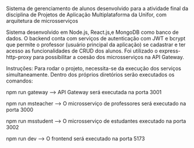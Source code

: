 Sistema de gerenciamento de alunos desenvolvido para a atividade final da disciplina de Projetos de Aplicação Multiplataforma da Unifor, com arquitetura de microsserviços

Sistema desenvolvido em Node.js, React.js,e MongoDB como banco de dados. O backend conta com serviços de autenticação com JWT e bcrypt que permite o professor (usuário principal da aplicação) se cadastrar e ter acesso as funcionalidades de CRUD dos alunos. Foi utilizado o express-http-proxy para possibilitar a coesão dos microsserviços na API Gateway.


Instruções:
Para rodar o projeto, necessita-se da execução dos serviços simultaneamente.
Dentro dos próprios diretórios serão executados os comandos:

npm run gateway --> API Gateway será executada na porta 3001

npm run msteacher --> O microsserviço de professores será executado na porta 3000

npm run msstudent --> O microsserviço de estudantes executado na porta 3002

npm run dev --> O frontend será executado na porta 5173

